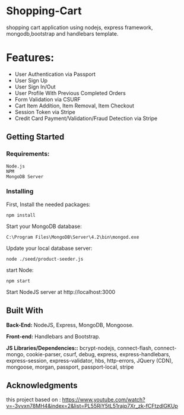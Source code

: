 # Shopping-Cart
shopping cart application using nodejs, express framework, mongodb,bootstrap and handlebars template.

# Features:
* User Authentication via Passport
* User Sign Up
* User Sign In/Out
* User Profile With Previous Completed Orders
* Form Validation via CSURF
* Cart Item Addition, Item Removal, Item Checkout
* Session Token via Stripe
* Credit Card Payment/Validation/Fraud Detection via Stripe

## Getting Started
### Requirements:
```
Node.js
NPM
MongoDB Server
```
### Installing

First, Install the needed packages:
```
npm install
```
Start your MongoDB database:
```
C:\Program Files\MongoDB\Server\4.2\bin\mongod.exe
```
Update your local database server:
```
node ./seed/product-seeder.js
```
start Node:
```
npm start
```
Start NodeJS server at http://localhost:3000


## Built With
**Back-End:** NodeJS, Express, MongoDB, Mongoose.

**Front-end:** Handlebars and Bootstrap.

**JS Libraries/Dependencies::**
bcrypt-nodejs, connect-flash, connect-mongo, cookie-parser, csurf, debug, express, express-handlebars, express-session,
express-validator, hbs, http-errors, JQuery (CDN), mongoose, morgan, passport, passport-local, stripe

## Acknowledgments

this project based on : https://www.youtube.com/watch?v=-3vvxn78MH4&index=2&list=PL55RiY5tL51rajp7Xr_zk-fCFtzdlGKUp
